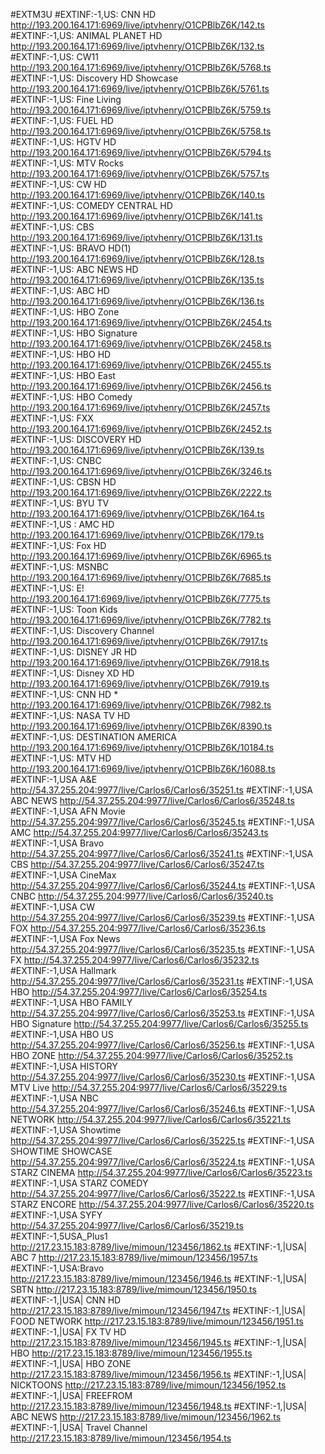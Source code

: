  #EXTM3U
#EXTINF:-1,US: CNN HD
http://193.200.164.171:6969/live/iptvhenry/O1CPBlbZ6K/142.ts
#EXTINF:-1,US: ANIMAL PLANET HD
http://193.200.164.171:6969/live/iptvhenry/O1CPBlbZ6K/132.ts
#EXTINF:-1,US: CW11
http://193.200.164.171:6969/live/iptvhenry/O1CPBlbZ6K/5768.ts
#EXTINF:-1,US: Discovery HD Showcase
http://193.200.164.171:6969/live/iptvhenry/O1CPBlbZ6K/5761.ts
#EXTINF:-1,US: Fine Living
http://193.200.164.171:6969/live/iptvhenry/O1CPBlbZ6K/5759.ts
#EXTINF:-1,US: FUEL HD
http://193.200.164.171:6969/live/iptvhenry/O1CPBlbZ6K/5758.ts
#EXTINF:-1,US: HGTV HD
http://193.200.164.171:6969/live/iptvhenry/O1CPBlbZ6K/5794.ts
#EXTINF:-1,US: MTV Rocks
http://193.200.164.171:6969/live/iptvhenry/O1CPBlbZ6K/5757.ts
#EXTINF:-1,US: CW HD
http://193.200.164.171:6969/live/iptvhenry/O1CPBlbZ6K/140.ts
#EXTINF:-1,US: COMEDY CENTRAL HD
http://193.200.164.171:6969/live/iptvhenry/O1CPBlbZ6K/141.ts
#EXTINF:-1,US: CBS
http://193.200.164.171:6969/live/iptvhenry/O1CPBlbZ6K/131.ts
#EXTINF:-1,US: BRAVO HD(1)
http://193.200.164.171:6969/live/iptvhenry/O1CPBlbZ6K/128.ts
#EXTINF:-1,US: ABC NEWS HD
http://193.200.164.171:6969/live/iptvhenry/O1CPBlbZ6K/135.ts
#EXTINF:-1,US: ABC HD
http://193.200.164.171:6969/live/iptvhenry/O1CPBlbZ6K/136.ts
#EXTINF:-1,US: HBO Zone
http://193.200.164.171:6969/live/iptvhenry/O1CPBlbZ6K/2454.ts
#EXTINF:-1,US: HBO Signature
http://193.200.164.171:6969/live/iptvhenry/O1CPBlbZ6K/2458.ts
#EXTINF:-1,US: HBO HD
http://193.200.164.171:6969/live/iptvhenry/O1CPBlbZ6K/2455.ts
#EXTINF:-1,US: HBO East
http://193.200.164.171:6969/live/iptvhenry/O1CPBlbZ6K/2456.ts
#EXTINF:-1,US: HBO Comedy
http://193.200.164.171:6969/live/iptvhenry/O1CPBlbZ6K/2457.ts
#EXTINF:-1,US: FXX
http://193.200.164.171:6969/live/iptvhenry/O1CPBlbZ6K/2452.ts
#EXTINF:-1,US: DISCOVERY HD
http://193.200.164.171:6969/live/iptvhenry/O1CPBlbZ6K/139.ts
#EXTINF:-1,US: CNBC
http://193.200.164.171:6969/live/iptvhenry/O1CPBlbZ6K/3246.ts
#EXTINF:-1,US: CBSN HD
http://193.200.164.171:6969/live/iptvhenry/O1CPBlbZ6K/2222.ts
#EXTINF:-1,US: BYU TV
http://193.200.164.171:6969/live/iptvhenry/O1CPBlbZ6K/164.ts
#EXTINF:-1,US : AMC HD
http://193.200.164.171:6969/live/iptvhenry/O1CPBlbZ6K/179.ts
#EXTINF:-1,US: Fox HD
http://193.200.164.171:6969/live/iptvhenry/O1CPBlbZ6K/6965.ts
#EXTINF:-1,US: MSNBC
http://193.200.164.171:6969/live/iptvhenry/O1CPBlbZ6K/7685.ts
#EXTINF:-1,US: E!
http://193.200.164.171:6969/live/iptvhenry/O1CPBlbZ6K/7775.ts
#EXTINF:-1,US: Toon Kids
http://193.200.164.171:6969/live/iptvhenry/O1CPBlbZ6K/7782.ts
#EXTINF:-1,US: Discovery Channel
http://193.200.164.171:6969/live/iptvhenry/O1CPBlbZ6K/7917.ts
#EXTINF:-1,US: DISNEY JR HD
http://193.200.164.171:6969/live/iptvhenry/O1CPBlbZ6K/7918.ts
#EXTINF:-1,US: Disney XD HD
http://193.200.164.171:6969/live/iptvhenry/O1CPBlbZ6K/7919.ts
#EXTINF:-1,US: CNN HD *
http://193.200.164.171:6969/live/iptvhenry/O1CPBlbZ6K/7982.ts
#EXTINF:-1,US: NASA TV HD
http://193.200.164.171:6969/live/iptvhenry/O1CPBlbZ6K/8390.ts
#EXTINF:-1,US: DESTINATION AMERICA
http://193.200.164.171:6969/live/iptvhenry/O1CPBlbZ6K/10184.ts
#EXTINF:-1,US: MTV HD
http://193.200.164.171:6969/live/iptvhenry/O1CPBlbZ6K/16088.ts
#EXTINF:-1,USA A&E
http://54.37.255.204:9977/live/Carlos6/Carlos6/35251.ts
#EXTINF:-1,USA ABC NEWS
http://54.37.255.204:9977/live/Carlos6/Carlos6/35248.ts
#EXTINF:-1,USA AFN Movie
http://54.37.255.204:9977/live/Carlos6/Carlos6/35245.ts
#EXTINF:-1,USA AMC
http://54.37.255.204:9977/live/Carlos6/Carlos6/35243.ts
#EXTINF:-1,USA Bravo
http://54.37.255.204:9977/live/Carlos6/Carlos6/35241.ts
#EXTINF:-1,USA CBS
http://54.37.255.204:9977/live/Carlos6/Carlos6/35247.ts
#EXTINF:-1,USA CineMax
http://54.37.255.204:9977/live/Carlos6/Carlos6/35244.ts
#EXTINF:-1,USA CNBC
http://54.37.255.204:9977/live/Carlos6/Carlos6/35240.ts
#EXTINF:-1,USA CW
http://54.37.255.204:9977/live/Carlos6/Carlos6/35239.ts
#EXTINF:-1,USA FOX
http://54.37.255.204:9977/live/Carlos6/Carlos6/35236.ts
#EXTINF:-1,USA Fox News
http://54.37.255.204:9977/live/Carlos6/Carlos6/35235.ts
#EXTINF:-1,USA FX
http://54.37.255.204:9977/live/Carlos6/Carlos6/35232.ts
#EXTINF:-1,USA Hallmark
http://54.37.255.204:9977/live/Carlos6/Carlos6/35231.ts
#EXTINF:-1,USA HBO
http://54.37.255.204:9977/live/Carlos6/Carlos6/35254.ts
#EXTINF:-1,USA HBO FAMILY
http://54.37.255.204:9977/live/Carlos6/Carlos6/35253.ts
#EXTINF:-1,USA HBO Signature
http://54.37.255.204:9977/live/Carlos6/Carlos6/35255.ts
#EXTINF:-1,USA HBO US
http://54.37.255.204:9977/live/Carlos6/Carlos6/35256.ts
#EXTINF:-1,USA HBO ZONE
http://54.37.255.204:9977/live/Carlos6/Carlos6/35252.ts
#EXTINF:-1,USA HISTORY
http://54.37.255.204:9977/live/Carlos6/Carlos6/35230.ts
#EXTINF:-1,USA MTV Live
http://54.37.255.204:9977/live/Carlos6/Carlos6/35229.ts
#EXTINF:-1,USA NBC
http://54.37.255.204:9977/live/Carlos6/Carlos6/35246.ts
#EXTINF:-1,USA NETWORK
http://54.37.255.204:9977/live/Carlos6/Carlos6/35221.ts
#EXTINF:-1,USA Showtime
http://54.37.255.204:9977/live/Carlos6/Carlos6/35225.ts
#EXTINF:-1,USA SHOWTIME SHOWCASE
http://54.37.255.204:9977/live/Carlos6/Carlos6/35224.ts
#EXTINF:-1,USA STARZ CINEMA
http://54.37.255.204:9977/live/Carlos6/Carlos6/35223.ts
#EXTINF:-1,USA STARZ COMEDY
http://54.37.255.204:9977/live/Carlos6/Carlos6/35222.ts
#EXTINF:-1,USA STARZ ENCORE
http://54.37.255.204:9977/live/Carlos6/Carlos6/35220.ts
#EXTINF:-1,USA SYFY
http://54.37.255.204:9977/live/Carlos6/Carlos6/35219.ts
#EXTINF:-1,5USA_Plus1
http://217.23.15.183:8789/live/mimoun/123456/1862.ts
#EXTINF:-1,|USA| ABC 7
http://217.23.15.183:8789/live/mimoun/123456/1957.ts
#EXTINF:-1,USA:Bravo
http://217.23.15.183:8789/live/mimoun/123456/1946.ts
#EXTINF:-1,|USA| SBTN
http://217.23.15.183:8789/live/mimoun/123456/1950.ts
#EXTINF:-1,|USA| CNN HD
http://217.23.15.183:8789/live/mimoun/123456/1947.ts
#EXTINF:-1,|USA| FOOD NETWORK
http://217.23.15.183:8789/live/mimoun/123456/1951.ts
#EXTINF:-1,|USA| FX TV HD
http://217.23.15.183:8789/live/mimoun/123456/1945.ts
#EXTINF:-1,|USA| HBO
http://217.23.15.183:8789/live/mimoun/123456/1955.ts
#EXTINF:-1,|USA| HBO ZONE
http://217.23.15.183:8789/live/mimoun/123456/1956.ts
#EXTINF:-1,|USA| NICKTOONS
http://217.23.15.183:8789/live/mimoun/123456/1952.ts
#EXTINF:-1,|USA| FREEFROM
http://217.23.15.183:8789/live/mimoun/123456/1948.ts
#EXTINF:-1,|USA| ABC NEWS
http://217.23.15.183:8789/live/mimoun/123456/1962.ts
#EXTINF:-1,|USA| Travel Channel
http://217.23.15.183:8789/live/mimoun/123456/1954.ts


